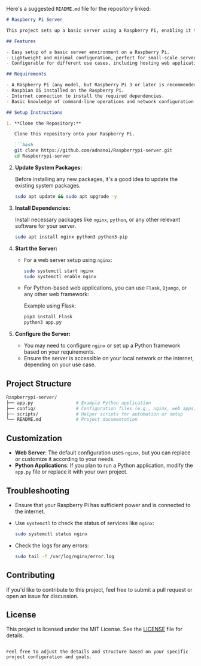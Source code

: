 Here's a suggested `README.md` file for the repository linked:

```markdown
# Raspberry Pi Server

This project sets up a basic server using a Raspberry Pi, enabling it to serve web content and handle various server-related tasks.

## Features

- Easy setup of a basic server environment on a Raspberry Pi.
- Lightweight and minimal configuration, perfect for small-scale server tasks.
- Configurable for different use cases, including hosting web applications or running automation tasks.

## Requirements

- A Raspberry Pi (any model, but Raspberry Pi 3 or later is recommended for better performance).
- Raspbian OS installed on the Raspberry Pi.
- Internet connection to install the required dependencies.
- Basic knowledge of command-line operations and network configuration.

## Setup Instructions

1. **Clone the Repository:**

   Clone this repository onto your Raspberry Pi.

   ```bash
   git clone https://github.com/adnano1/Raspberrypi-server.git
   cd Raspberrypi-server
   ```

2. **Update System Packages:**

   Before installing any new packages, it's a good idea to update the existing system packages.

   ```bash
   sudo apt update && sudo apt upgrade -y
   ```

3. **Install Dependencies:**

   Install necessary packages like `nginx`, `python`, or any other relevant software for your server.

   ```bash
   sudo apt install nginx python3 python3-pip
   ```

4. **Start the Server:**

   - For a web server setup using `nginx`:

     ```bash
     sudo systemctl start nginx
     sudo systemctl enable nginx
     ```

   - For Python-based web applications, you can use `Flask`, `Django`, or any other web framework:

     Example using Flask:
     ```bash
     pip3 install Flask
     python3 app.py
     ```

5. **Configure the Server:**

   - You may need to configure `nginx` or set up a Python framework based on your requirements.
   - Ensure the server is accessible on your local network or the internet, depending on your use case.

## Project Structure

```bash
Raspberrypi-server/
├── app.py                # Example Python application
├── config/               # Configuration files (e.g., nginx, web apps)
├── scripts/              # Helper scripts for automation or setup
└── README.md             # Project documentation
```

## Customization

- **Web Server**: The default configuration uses `nginx`, but you can replace or customize it according to your needs.
- **Python Applications**: If you plan to run a Python application, modify the `app.py` file or replace it with your own project.

## Troubleshooting

- Ensure that your Raspberry Pi has sufficient power and is connected to the internet.
- Use `systemctl` to check the status of services like `nginx`:

   ```bash
   sudo systemctl status nginx
   ```

- Check the logs for any errors:

   ```bash
   sudo tail -f /var/log/nginx/error.log
   ```

## Contributing

If you'd like to contribute to this project, feel free to submit a pull request or open an issue for discussion.

## License

This project is licensed under the MIT License. See the [LICENSE](LICENSE) file for details.
```

Feel free to adjust the details and structure based on your specific project configuration and goals.
